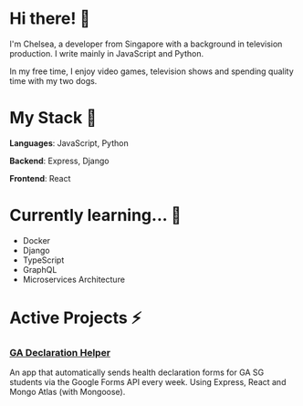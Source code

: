 # Hi there! 🦊 

I'm Chelsea, a developer from Singapore with a background in television production. I write mainly in JavaScript and Python.

In my free time, I enjoy video games, television shows and spending quality time with my two dogs.

# My Stack 👾

**Languages**: JavaScript, Python

**Backend**: Express, Django

**Frontend**: React

# Currently learning... 📕
- Docker
- Django
- TypeScript
- GraphQL
- Microservices Architecture

# Active Projects ⚡️

### [GA Declaration Helper](https://github.com/chelsejw/declare) 

An app that automatically sends health declaration forms for GA SG students via the Google Forms API every week. Using Express, React and Mongo Atlas (with Mongoose).


